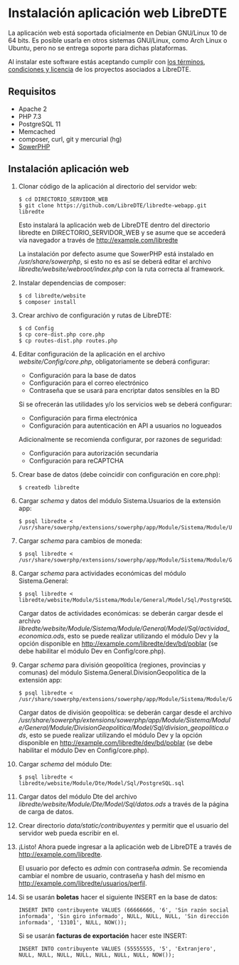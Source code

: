 Instalación aplicación web LibreDTE
===================================

La aplicación web está soportada oficialmente en Debian GNU/Linux 10 de 64 bits.
Es posible usarla en otros sistemas GNU/Linux, como Arch Linux o Ubuntu, pero
no se entrega soporte para dichas plataformas.

Al instalar este software estás aceptando cumplir con
[los términos, condiciones y licencia](https://legal.libredte.cl)
de los proyectos asociados a LibreDTE.

Requisitos
----------

- Apache 2
- PHP 7.3
- PostgreSQL 11
- Memcached
- composer, curl, git y mercurial (hg)
- [SowerPHP](https://github.com/SowerPHP/sowerphp)

Instalación aplicación web
--------------------------

1.	Clonar código de la aplicación al directorio del servidor web:

		$ cd DIRECTORIO_SERVIDOR_WEB
		$ git clone https://github.com/LibreDTE/libredte-webapp.git libredte

	Esto instalará la aplicación web de LibreDTE dentro del directorio
	libredte en DIRECTORIO_SERVIDOR_WEB y se asume que se accederá vía
	navegador a través de <http://example.com/libredte>

	La instalación por defecto asume que SowerPHP está instalado en
	*/usr/share/sowerphp*, si esto no es así se deberá editar el archivo
	*libredte/website/webroot/index.php* con la ruta correcta al framework.

2.	Instalar dependencias de composer:

		$ cd libredte/website
		$ composer install

3.	Crear archivo de configuración y rutas de LibreDTE:

		$ cd Config
		$ cp core-dist.php core.php
		$ cp routes-dist.php routes.php

4.	Editar configuración de la aplicación en el archivo
	*website/Config/core.php*, obligatoriamente se deberá configurar:

	- Configuración para la base de datos
	- Configuración para el correo electrónico
	- Contraseña que se usará para encriptar datos sensibles en la BD

	Si se ofrecerán las utilidades y/o los servicios web se deberá
	configurar:

	- Configuración para firma electrónica
	- Configuración para autenticación en API a usuarios no logueados

	Adicionalmente se recomienda configurar, por razones de seguridad:

	- Configuración para autorización secundaria
	- Configuración para reCAPTCHA

5.	Crear base de datos (debe coincidir con configuración en core.php):

		$ createdb libredte

6.	Cargar *schema* y datos del módulo Sistema.Usuarios de la extensión app:

		$ psql libredte < /usr/share/sowerphp/extensions/sowerphp/app/Module/Sistema/Module/Usuarios/Model/Sql/PostgreSQL/usuarios.sql

7.	Cargar *schema* para cambios de moneda:

		$ psql libredte < /usr/share/sowerphp/extensions/sowerphp/app/Module/Sistema/Module/General/Model/Sql/moneda.sql

8.	Cargar *schema* para actividades económicas del módulo Sistema.General:

		$ psql libredte < libredte/website/Module/Sistema/Module/General/Model/Sql/PostgreSQL/actividad_economica.sql

	Cargar datos de actividades económicas: se deberán cargar desde el archivo
	*libredte/website/Module/Sistema/Module/General/Model/Sql/actividad_economica.ods*,
	esto se puede realizar utilizando el módulo Dev y la opción disponible en <http://example.com/libredte/dev/bd/poblar> (se debe habilitar el módulo Dev en Config/core.php).

9.	Cargar *schema* para división geopolítica (regiones, provincias y comunas) del módulo Sistema.General.DivisionGeopolitica de la extensión app:

		$ psql libredte < /usr/share/sowerphp/extensions/sowerphp/app/Module/Sistema/Module/General/Module/DivisionGeopolitica/Model/Sql/PostgreSQL/division_geopolitica.sql

	Cargar datos de división geopolítica: se deberán cargar desde el archivo
	*/usr/share/sowerphp/extensions/sowerphp/app/Module/Sistema/Module/General/Module/DivisionGeopolitica/Model/Sql/division_geopolitica.ods*,
	esto se puede realizar utilizando el módulo Dev y la opción disponible en <http://example.com/libredte/dev/bd/poblar> (se debe habilitar el módulo Dev en Config/core.php).

10.	Cargar *schema* del módulo Dte:

		$ psql libredte < libredte/website/Module/Dte/Model/Sql/PostgreSQL.sql

11.	Cargar datos del módulo Dte del archivo *libredte/website/Module/Dte/Model/Sql/datos.ods* a través de la página de carga de datos.


12.	Crear directorio *data/static/contribuyentes* y permitir que el usuario del servidor web pueda escribir en el.

13.	¡Listo! Ahora puede ingresar a la aplicación web de LibreDTE a través de
	<http://example.com/libredte>.

	El usuario por defecto es *admin* con contraseña *admin*. Se recomienda
	cambiar el nombre de usuario, contraseña y hash del mismo en
	<http://example.com/libredte/usuarios/perfil>.

14.	Si se usarán **boletas** hacer el siguiente INSERT en la base de datos:

		INSERT INTO contribuyente VALUES (66666666, '6', 'Sin razón social informada', 'Sin giro informado', NULL, NULL, NULL, 'Sin dirección informada', '13101', NULL, NOW());

	Si se usarán **facturas de exportación** hacer este INSERT:

		INSERT INTO contribuyente VALUES (55555555, '5', 'Extranjero', NULL, NULL, NULL, NULL, NULL, NULL, NULL, NOW());

